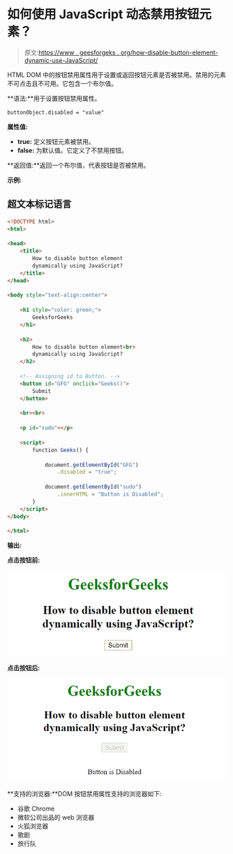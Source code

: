 # 如何使用 JavaScript 动态禁用按钮元素？

> 原文:[https://www . geesforgeks . org/how-disable-button-element-dynamic-use-JavaScript/](https://www.geeksforgeeks.org/how-to-disable-button-element-dynamically-using-javascript/)

HTML DOM 中的按钮禁用属性用于设置或返回按钮元素是否被禁用。禁用的元素不可点击且不可用。它包含一个布尔值。

**语法:**用于设置按钮禁用属性。

```html
buttonObject.disabled = "value"
```

**属性值:**

*   **true:** 定义按钮元素被禁用。
*   **false:** 为默认值。它定义了不禁用按钮。

**返回值:**返回一个布尔值，代表按钮是否被禁用。

**示例:**

## 超文本标记语言

```html
<!DOCTYPE html>
<html>

<head>
    <title>
        How to disable button element
        dynamically using JavaScript?
    </title>
</head>

<body style="text-align:center">

    <h1 style="color: green;">
        GeeksforGeeks
    </h1>

    <h2>
        How to disable button element<br>
        dynamically using JavaScript?
    </h2>

    <!-- Assigning id to Button. -->
    <button id="GFG" onclick="Geeks()">
        Submit
    </button>

    <br><br>

    <p id="sudo"></p>

    <script>
        function Geeks() {

            document.getElementById("GFG")
                .disabled = "true";

            document.getElementById("sudo")
                .innerHTML = "Button is Disabled";
        } 
    </script>
</body>

</html>
```

**输出:**

**点击按钮前:**

![](img/68144f4cb07b3d82fc7e8ab0dda4c44b.png)

**点击按钮后:**

![](img/7aae00f273f5e46819ad0b443106c672.png)

**支持的浏览器:**DOM 按钮禁用属性支持的浏览器如下:

*   谷歌 Chrome
*   微软公司出品的 web 浏览器
*   火狐浏览器
*   歌剧
*   旅行队